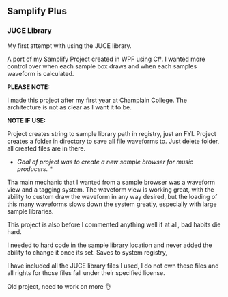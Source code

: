 ## Samplify Plus
### JUCE Library

My first attempt with using the JUCE library. 

A port of my Samplify Project created in WPF using C#. I wanted more control over when each sample box draws and when each samples waveform is calculated. 

**PLEASE NOTE:**

I made this project after my first year at Champlain College. The architecture is not as clear as I want it to be.


**NOTE IF USE:**

Project creates string to sample library path in registry, just an FYI.
Project creates a folder in directory to save all file waveforms to. Just delete folder, all created files are in there.


* *Goal of project was to create a new sample browser for music producers.* *

Tha main mechanic that I wanted from a sample browser was a waveform view and a tagging system. The waveform view is working great, with the ability to custom draw the waveform in any way desired, but the loading of this many waveforms slows down the system greatly, especially with large sample libraries.

This project is also before I commented anything well if at all, bad habits die hard.

I needed to hard code in the sample library location and never added the ability to change it once its set. Saves to system registry,

I have included all the JUCE library files I used, I do not own these files and all rights for those files fall under their specified license.

Old project, need to work on more :ok_hand:
